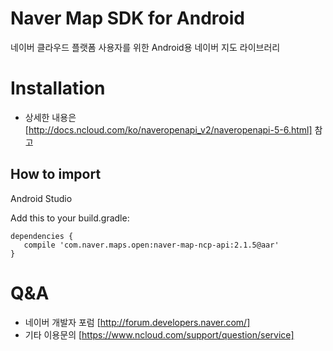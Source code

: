 # **Naver Map SDK for Android**

네이버 클라우드 플랫폼 사용자를 위한 Android용 네이버 지도 라이브러리

Installation
==
- 상세한 내용은 [http://docs.ncloud.com/ko/naveropenapi_v2/naveropenapi-5-6.html] 참고

## How to import

Android Studio

Add this to your build.gradle:

```
dependencies {
   compile 'com.naver.maps.open:naver-map-ncp-api:2.1.5@aar'
}
```

Q&A
==
- 네이버 개발자 포럼 [http://forum.developers.naver.com/]
- 기타 이용문의 [https://www.ncloud.com/support/question/service] 

